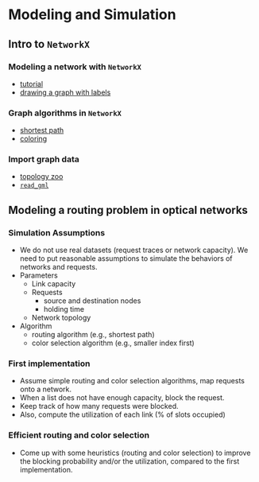 # Modeling and Simulation

## Intro to ```NetworkX```
### Modeling a network with ```NetworkX```
- [tutorial](https://networkx.org/documentation/stable/tutorial.html)
- [drawing a graph with labels](https://networkx.org/documentation/stable/auto_examples/drawing/plot_weighted_graph.html)

### Graph algorithms in ```NetworkX```
- [shortest path](https://networkx.org/documentation/stable/reference/algorithms/shortest_paths.html)
- [coloring](https://networkx.org/documentation/stable/reference/algorithms/coloring.html)

### Import graph data
- [topology zoo](http://www.topology-zoo.org/dataset.html)
- [```read_gml```](https://networkx.org/documentation/stable/reference/readwrite/generated/networkx.readwrite.gml.read_gml.html#read-gml)


## Modeling a routing problem in optical networks

### Simulation Assumptions
- We do not use real datasets (request traces or network capacity). We need to put reasonable assumptions to simulate the behaviors of networks and requests.
- Parameters
  - Link capacity
  - Requests
    - source and destination nodes
    - holding time
  - Network topology
- Algorithm
  - routing algorithm (e.g., shortest path)
  - color selection algorithm (e.g., smaller index first)

### First implementation
- Assume simple routing and color selection algorithms, map requests onto a network.
- When a list does not have enough capacity, block the request.
- Keep track of how many requests were blocked.
- Also, compute the utilization of each link (% of slots occupied)

### Efficient routing and color selection
- Come up with some heuristics (routing and color selection) to improve the blocking probability and/or the utilization, compared to the first implementation.